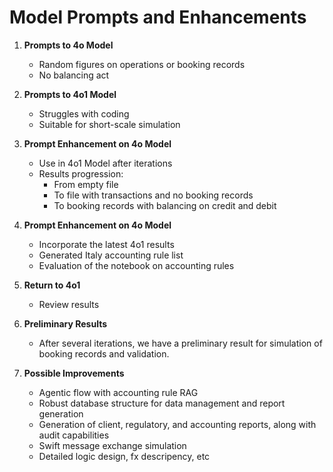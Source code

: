 # Model Prompts and Enhancements

1. **Prompts to 4o Model**
   - Random figures on operations or booking records
   - No balancing act

2. **Prompts to 4o1 Model**
   - Struggles with coding
   - Suitable for short-scale simulation

3. **Prompt Enhancement on 4o Model**
   - Use in 4o1 Model after iterations
   - Results progression:
     - From empty file
     - To file with transactions and no booking records
     - To booking records with balancing on credit and debit

4. **Prompt Enhancement on 4o Model**
   - Incorporate the latest 4o1 results
   - Generated Italy accounting rule list
   - Evaluation of the notebook on accounting rules

5. **Return to 4o1**
   - Review results

6. **Preliminary Results**
   - After several iterations, we have a preliminary result for simulation of booking records and validation.

7. **Possible Improvements**
   - Agentic flow with accounting rule RAG
   - Robust database structure for data management and report generation
   - Generation of client, regulatory, and accounting reports, along with audit capabilities
   - Swift message exchange simulation
   - Detailed logic design, fx descripency, etc

